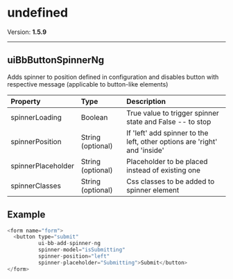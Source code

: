 # undefined


Version: **1.5.9**


---

## uiBbButtonSpinnerNg

Adds spinner to position defined in configuration and disables button with
respective message (applicable to button-like elements)

| Property | Type | Description |
| :-- | :-- | :-- |
| spinnerLoading | Boolean | True value to trigger spinner state and False -- to stop |
| spinnerPosition | String (optional) | If 'left' add spinner to the left, other options are 'right' and 'inside' |
| spinnerPlaceholder | String (optional) | Placeholder to be placed instead of existing one |
| spinnerClasses | String (optional) | Css classes to be added to spinner element |

## Example

```javascript
<form name="form">
  <button type="submit"
          ui-bb-add-spinner-ng
          spinner-model="isSubmitting"
          spinner-position="left"
          spinner-placeholder="Submitting">Submit</button>
</form>
```
